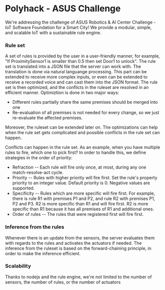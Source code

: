 # Polyhack - ASUS Challenge

We're addressing the challenge of ASUS Robotics & AI Center Challenge - IoT Software Foundation for a Smart City! We provide a modular, simple, and scalable IoT with a sustainable rule engine.
### Rule set
A set of rules is provided by the user in a user-friendly manner, for example, "If ProximitySensor1 is smaller than 0.5 then set Door1 to unlock". The rule set is translated into a JSON file that the server can work with. The translation is done via natural languange processing. This part can be extended to receive more complex inputs, or even can be extended to receive a recorded voice and can cast them into the JSON format.
The rule set is then optimized, and the conflicts in the ruleset are resolved in an efficient manner. Optimiztion is done in two major ways:

* Different rules partially share the same premises should be merged into one
* Re-evaluation of all premises is not needed for every change, so we just re-evaluate the affected premises.

Moreover, the ruleset can be extended later on. The optimizations can help when the rule set gets complicated and possible conflicts in the rule set can happen.

Conflicts can happen in the rule set. As an example, when you have multiple rules to fire, which one to pick first?
In order to handle this, we define strategies in the order of priority:
* Refraction -- Each rule will fire only once, at most, during any one match-resolve-act cycle.
* Priority -- Rules with higher priority will fire first. Set the rule's property priority to an integer value. Default priority is 0. Negative values are supported.
* Specificity -- Rules which are more specific will fire first. For example, there is rule R1 with premises P1 and P2, and rule R2 with premises P1, P2 and P3. R2 is more specific than R1 and will fire first. R2 is more specific than R1 because it has all premises of R1 and additional ones.
* Order of rules -- The rules that were registered first will fire first.


### Inference from the rules
Whenever there is an update from the sensors, the server evaluates them with regards to the rules and activates the actuators if needed. The inference from the ruleset is based on the forward-chaining principle, in order to make the inference efficient.

### Scalability

Thanks to nodejs and the rule engine, we're not limited to the number of sensors, the number of rules, or the number of actuators
